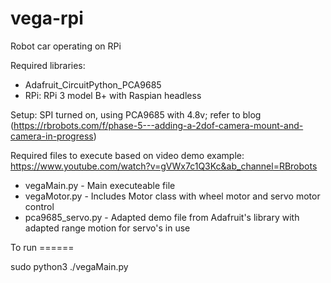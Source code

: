 # vega-rpi
Robot car operating on RPi

Required libraries: 

<ul>
<li>Adafruit_CircuitPython_PCA9685</li>
<li>RPi: RPi 3 model B+ with Raspian headless</li>
</ul>

Setup: SPI turned on, using PCA9685 with 4.8v; refer to blog (https://rbrobots.com/f/phase-5---adding-a-2dof-camera-mount-and-camera-in-progress)


Required files to execute based on video demo example: https://www.youtube.com/watch?v=gVWx7c1Q3Kc&ab_channel=RBrobots
<ul>
  <li>vegaMain.py - Main executeable file</li>

<li>vegaMotor.py - Includes Motor class with wheel motor and servo motor control</li>

<li>pca9685_servo.py - Adapted demo file from Adafruit's library with adapted range motion for servo's in use</li>

</ul>
To run
======

sudo python3 ./vegaMain.py



